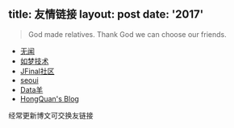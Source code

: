 title: 友情链接
layout: post
date: '2017'
---------

> God made relatives. Thank God we can choose our friends.

* [无闻](https://wuwen.org)
* [如梦技术](http://blog.dreamlu.net)
* [JFinal社区](http://jfinalbbs.com)
* [seoui](http://blog.seoui.com)
* [Data羊](http://www.datayang.com)
* [HongQuan's Blog](https://www.devtool.top)

经常更新博文可交换友链接